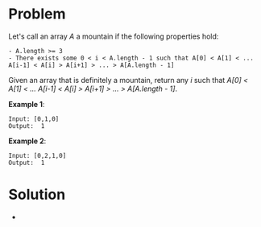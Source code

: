 # Problem
Let's call an array *A* a mountain if the following properties hold:

    - A.length >= 3 
    - There exists some 0 < i < A.length - 1 such that A[0] < A[1] < ... A[i-1] < A[i] > A[i+1] > ... > A[A.length - 1]

Given an array that is definitely a mountain, return any *i* such that *A[0] < A[1] < … A[i-1] < A[i] > A[i+1] > … > A[A.length - 1]*.

**Example 1**:

    Input: [0,1,0]
    Output:  1

**Example 2**:

    Input: [0,2,1,0]
    Output:  1

# Solution
- 
